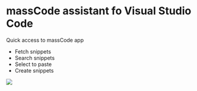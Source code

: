 # massCode assistant fo Visual Studio Code

Quick access to massCode app

- Fetch snippets
- Search snippets
- Select to paste
- Create snippets

![](https://github.com/massCodeIO/assistant-vscode/raw/master/assets/demo.gif)
